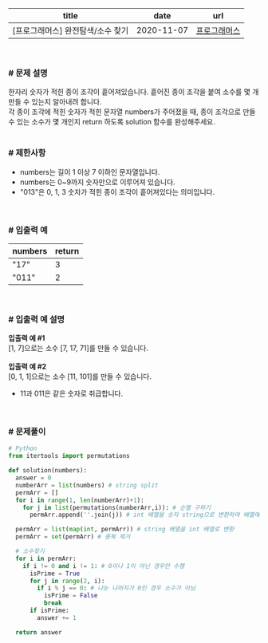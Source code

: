 |title|date|url|
|---|---|---|
|[프로그래머스] 완전탐색/소수 찾기|2020-11-07|[프로그래머스](https://school.programmers.co.kr/learn/courses/30/lessons/42839)|

<br>

### # 문제 설명
한자리 숫자가 적힌 종이 조각이 흩어져있습니다. 흩어진 종이 조각을 붙여 소수를 몇 개 만들 수 있는지 알아내려 합니다.<br>
각 종이 조각에 적힌 숫자가 적힌 문자열 numbers가 주어졌을 때, 종이 조각으로 만들 수 있는 소수가 몇 개인지 return 하도록 solution 함수를 완성해주세요.<br>
<br>

### # 제한사항
- numbers는 길이 1 이상 7 이하인 문자열입니다.
- numbers는 0~9까지 숫자만으로 이루어져 있습니다.
- "013"은 0, 1, 3 숫자가 적힌 종이 조각이 흩어져있다는 의미입니다.

<br>

### # 입출력 예

| numbers | return |
| --- | --- |
| "17" | 3 |
| "011" | 2 |

<br>

### # 입출력 예 설명
**입출력 예 #1**<br>
[1, 7]으로는 소수 [7, 17, 71]를 만들 수 있습니다.<br>
<br>
**입출력 예 #2**<br>
[0, 1, 1]으로는 소수 [11, 101]를 만들 수 있습니다.<br>
- 11과 011은 같은 숫자로 취급합니다.<br>
<br>

### # 문제풀이
```python
# Python
from itertools import permutations

def solution(numbers):
  answer = 0
  numberArr = list(numbers) # string split
  permArr = []
  for i in range(1, len(numberArr)+1):
    for j in list(permutations(numberArr,i)): # 순열 구하기
      permArr.append(''.join(j)) # int 배열을 숫자 string으로 변환하여 배열에 저장

  permArr = list(map(int, permArr)) # string 배열을 int 배열로 변환
  permArr = set(permArr) # 중복 제거

  # 소수찾기
  for i in permArr:
    if i != 0 and i != 1: # 0이나 1이 아닌 경우만 수행
      isPrime = True
      for j in range(2, i):
        if i % j == 0: # 나눈 나머지가 0인 경우 소수가 아님
          isPrime = False
          break
      if isPrime:
        answer += 1

  return answer
```